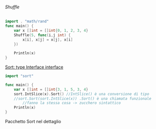 ###### Shuffle
```go unwrap title:
import . "math/rand"
func main() {
	var x []int = []int{0, 1, 2, 3, 4}
	Shuffle(5, func(i,j int) {
		x[i], x[j] = x[j], x[i]
	})
	
	Println(x)
}
```

[Sort: type Interface interface ](https://pkg.go.dev/sort#interface) 

```go unwrap title: 
import "sort"

func main() {
	var x []int = []int{3, 1, 5, 3, 4}
	sort.IntSlice(x).Sort() //IntSlice() è una conversione di tipo
	//sort.Sort(sort.IntSlice(x)) .Sort() è una chiamata funzionale
		//fanno la stessa cosa -> zucchero sintattico
	Println(x)
}
```

Pacchetto Sort nel dettaglio